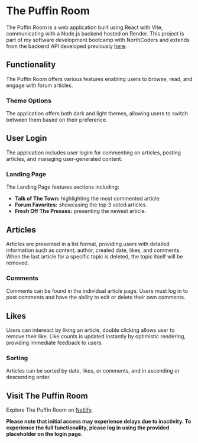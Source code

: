 # The Puffin Room

The Puffin Room is a web application built using React with Vite, communicating with a Node.js backend hosted on Render. This project is part of my software development bootcamp with NorthCoders and extends from the backend API developed previously [here](https://github.com/booayl/PuffinRoom-BE.git).

## Functionality

The Puffin Room offers various features enabling users to browse, read, and engage with forum articles.

### Theme Options

The application offers both dark and light themes, allowing users to switch between them based on their preference.

## User Login

The application includes user logim for commenting on articles, posting articles, and managing user-generated content.

### Landing Page

The Landing Page features sections including:

- **Talk of The Town:** highlighting the most commented article.
- **Forum Favorites:** showcasing the top 3 voted articles.
- **Fresh Off The Presses:** presenting the newest article.

## Articles

Articles are presented in a list format, providing users with detailed information such as content, author, created date, likes, and comments. When the last article for a specific topic is deleted, the topic itself will be removed.

### Comments
Comments can be found in the individual article page. Users must log in to post comments and have the ability to edit or delete their own comments.

## Likes

Users can intereact by liking an article, double clicking allows user to remove their like. Like counts is updated instantly by optimistic rendering, providing immediate feedback to users.

### Sorting

Articles can be sorted by date, likes, or comments, and in ascending or descending order.

## Visit The Puffin Room

Explore The Puffin Room on [Netlify](https://thepuffinroom.netlify.app/).

**Please note that initial access may experience delays due to inactivity. To experience the full functionality, please log in using the provided placeholder on the login page.**
